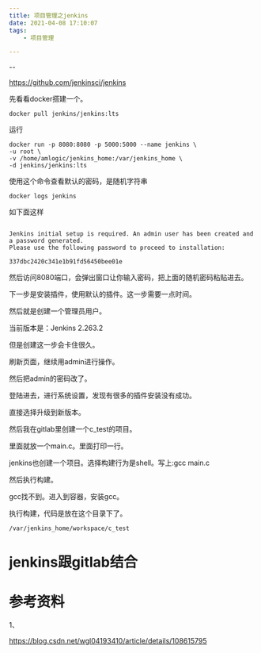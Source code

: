```yaml
---
title: 项目管理之jenkins
date: 2021-04-08 17:10:07
tags:
	- 项目管理

---
```


--

https://github.com/jenkinsci/jenkins

先看看docker搭建一个。

```
docker pull jenkins/jenkins:lts
```

运行

```
docker run -p 8080:8080 -p 5000:5000 --name jenkins \
-u root \
-v /home/amlogic/jenkins_home:/var/jenkins_home \
-d jenkins/jenkins:lts
```

使用这个命令查看默认的密码，是随机字符串

```
docker logs jenkins
```

如下面这样

```

Jenkins initial setup is required. An admin user has been created and a password generated.
Please use the following password to proceed to installation:

337dbc2420c341e1b91fd56450bee01e

```

然后访问8080端口，会弹出窗口让你输入密码，把上面的随机密码粘贴进去。

下一步是安装插件，使用默认的插件。这一步需要一点时间。

然后就是创建一个管理员用户。

当前版本是：Jenkins 2.263.2

但是创建这一步会卡住很久。

刷新页面，继续用admin进行操作。

然后把admin的密码改了。

登陆进去，进行系统设置，发现有很多的插件安装没有成功。

直接选择升级到新版本。

然后我在gitlab里创建一个c_test的项目。

里面就放一个main.c。里面打印一行。

jenkins也创建一个项目。选择构建行为是shell。写上:gcc main.c

然后执行构建。

gcc找不到。进入到容器，安装gcc。

执行构建，代码是放在这个目录下了。

```
/var/jenkins_home/workspace/c_test
```

# jenkins跟gitlab结合





# 参考资料

1、

https://blog.csdn.net/wgl04193410/article/details/108615795

